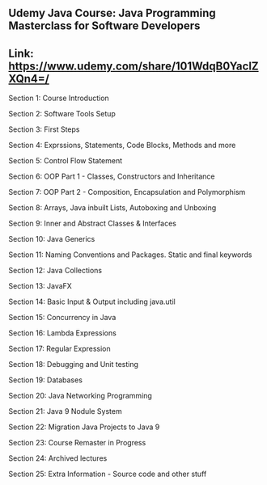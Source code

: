 
## Udemy Java Course: Java Programming Masterclass for Software Developers 

## Link: https://www.udemy.com/share/101WdqB0YaclZXQn4=/ 

Section 1: Course Introduction

Section 2: Software Tools Setup

Section 3: First Steps

Section 4: Exprssions, Statements, Code Blocks, Methods and more

Section 5: Control Flow Statement

Section 6: OOP Part 1 - Classes, Constructors and Inheritance

Section 7: OOP Part 2 - Composition, Encapsulation and Polymorphism

Section 8: Arrays, Java inbuilt Lists, Autoboxing and Unboxing

Section 9: Inner and Abstract Classes & Interfaces

Section 10: Java Generics

Section 11: Naming Conventions and Packages. Static and final keywords

Section 12: Java Collections

Section 13: JavaFX

Section 14: Basic Input & Output including java.util

Section 15: Concurrency in Java

Section 16: Lambda Expressions

Section 17: Regular Expression

Section 18: Debugging and Unit testing

Section 19: Databases

Section 20: Java Networking Programming

Section 21: Java 9 Nodule System

Section 22: Migration Java Projects to Java 9

Section 23: Course Remaster in Progress

Section 24: Archived lectures

Section 25: Extra Information - Source code and other stuff
